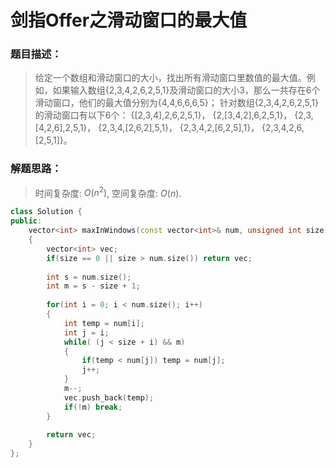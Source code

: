 # 剑指Offer之滑动窗口的最大值


### 题目描述：

> 给定一个数组和滑动窗口的大小，找出所有滑动窗口里数值的最大值。例如，如果输入数组{2,3,4,2,6,2,5,1}及滑动窗口的大小3，那么一共存在6个滑动窗口，他们的最大值分别为{4,4,6,6,6,5}； 针对数组{2,3,4,2,6,2,5,1}的滑动窗口有以下6个： {[2,3,4],2,6,2,5,1}， {2,[3,4,2],6,2,5,1}， {2,3,[4,2,6],2,5,1}， {2,3,4,[2,6,2],5,1}， {2,3,4,2,[6,2,5],1}， {2,3,4,2,6,[2,5,1]}。

<!--more-->

### 解题思路：

> 时间复杂度: $O(n^2)$, 空间复杂度: $O(n)$.

```C++
class Solution {
public:
    vector<int> maxInWindows(const vector<int>& num, unsigned int size)
    {
        vector<int> vec;
        if(size == 0 || size > num.size()) return vec;
        
        int s = num.size();
        int m = s - size + 1;
        
        for(int i = 0; i < num.size(); i++)
        {
            int temp = num[i];
            int j = i;
            while( (j < size + i) && m)
            {
                if(temp < num[j]) temp = num[j];
                j++;
            }
            m--;
            vec.push_back(temp);
            if(!m) break;
        }
        
        return vec;
    }
};
```


